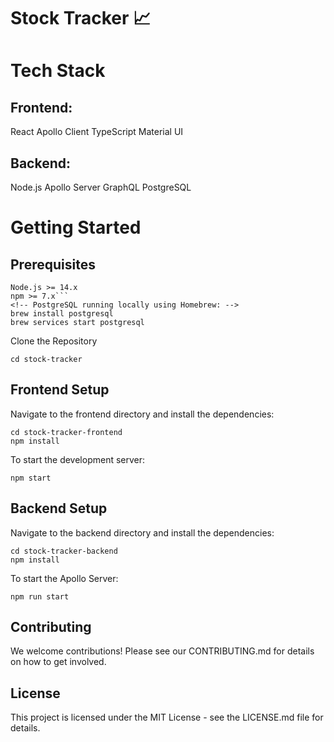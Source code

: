 # Stock Tracker 📈

# Tech Stack

## Frontend:

React
Apollo Client
TypeScript
Material UI

## Backend:

Node.js
Apollo Server
GraphQL
PostgreSQL

# Getting Started

## Prerequisites

````
Node.js >= 14.x
npm >= 7.x```
<!-- PostgreSQL running locally using Homebrew: -->
brew install postgresql
brew services start postgresql
````

Clone the Repository

```git clone https://github.com/your-username/stock-tracker.git
cd stock-tracker
```

## Frontend Setup

Navigate to the frontend directory and install the dependencies:

```
cd stock-tracker-frontend
npm install
```

To start the development server:

`npm start`

## Backend Setup

Navigate to the backend directory and install the dependencies:

```
cd stock-tracker-backend
npm install
```

To start the Apollo Server:

`npm run start`

## Contributing

We welcome contributions! Please see our CONTRIBUTING.md for details on how to get involved.

## License

This project is licensed under the MIT License - see the LICENSE.md file for details.
